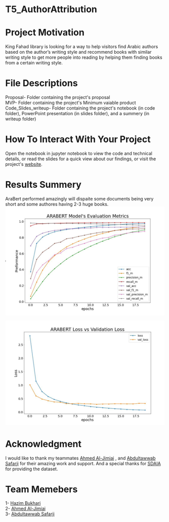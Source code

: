 # T5_AuthorAttribution

# Project Motivation  
King Fahad library is looking for a way to help visitors find Arabic authors based on the author’s writing style and recommend books with similar writing style to get more people into reading by helping them finding books from a certain writing style.  

# File Descriptions  
Proposal- Folder containing the project's proposal  
MVP- Folder containing the project's Minimum vaiable product  
Code_Slides_writeup- Folder containing the project's notebook (in code folder), PowerPoint presentation (in slides folder), and a summery (in writeup folder)

# How To Interact With Your Project  
Open the notebook in jupyter notebook to view the code and technical details, or read the slides for a quick view about our findings, or visit the project's [website](https://share.streamlit.io/a-safarji/books-recommnder-/main/basedon_user.py).


# Results Summery  
AraBert performed amazingly will dispaite some documents being very short and some authores having 2-3 huge books.  
![dash](aa1.PNG)  

![dash2](aa2.PNG)  


# Acknowledgment  
I would like to thank my teammates [Ahmed Al-Jimiai](https://github.com/AAljmiai)  , and [Abdultawwab Safarji](https://github.com/A-safarji) for their amazing work and support.
And a special thanks for [SDAIA](https://sourceforge.net/projects/tashkeela/) for providing the dataset.

# Team Memebers
1- [Hazim Bukhari](https://github.com/FancyWhale69)  
2- [Ahmed Al-Jimiai](https://github.com/AAljmiai)  
3- [Abdultawwab Safarji](https://github.com/A-safarji)
